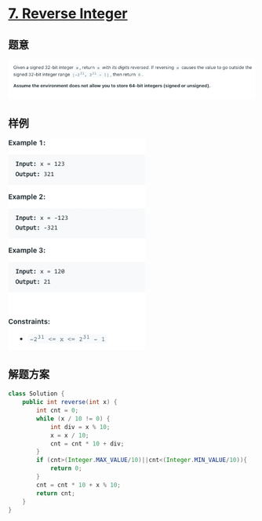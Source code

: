 # [7. Reverse Integer](https://leetcode.com/problems/reverse-integer/)

## 题意
![img.png](images/reverse-integer-title.png)
## 样例
![img.png](images/reverse-integer-example.png)
## 解题方案
```java
class Solution {
    public int reverse(int x) {
        int cnt = 0;
        while (x / 10 != 0) {
            int div = x % 10;
            x = x / 10;
            cnt = cnt * 10 + div;
        }
        if (cnt>(Integer.MAX_VALUE/10)||cnt<(Integer.MIN_VALUE/10)){
            return 0;
        }
        cnt = cnt * 10 + x % 10;
        return cnt;
    }
}
```